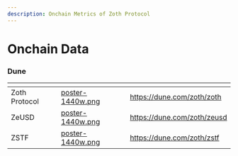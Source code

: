 ```yaml
---
description: Onchain Metrics of Zoth Protocol
---
```


# Onchain Data

### Dune

<table data-view="cards"><thead><tr><th></th><th data-hidden data-card-cover data-type="files"></th><th data-hidden data-card-target data-type="content-ref"></th></tr></thead><tbody><tr><td>Zoth Protocol</td><td><a href="../.gitbook/assets/poster-1440w.png">poster-1440w.png</a></td><td><a href="https://dune.com/zoth/zoth">https://dune.com/zoth/zoth</a></td></tr><tr><td>ZeUSD</td><td><a href="../.gitbook/assets/poster-1440w.png">poster-1440w.png</a></td><td><a href="https://dune.com/zoth/zeusd">https://dune.com/zoth/zeusd</a></td></tr><tr><td>ZSTF</td><td><a href="../.gitbook/assets/poster-1440w.png">poster-1440w.png</a></td><td><a href="https://dune.com/zoth/zstf">https://dune.com/zoth/zstf</a></td></tr></tbody></table>

